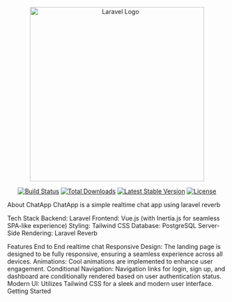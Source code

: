 <p align="center"><a href="https://laravel.com" target="_blank"><img src="https://raw.githubusercontent.com/laravel/art/master/logo-lockup/5%20SVG/2%20CMYK/1%20Full%20Color/laravel-logolockup-cmyk-red.svg" width="400" alt="Laravel Logo"></a></p>
<p align="center">
<a href="https://github.com/laravel/framework/actions"><img src="https://github.com/laravel/framework/workflows/tests/badge.svg" alt="Build Status"></a>
<a href="https://packagist.org/packages/laravel/framework"><img src="https://img.shields.io/packagist/dt/laravel/framework" alt="Total Downloads"></a>
<a href="https://packagist.org/packages/laravel/framework"><img src="https://img.shields.io/packagist/v/laravel/framework" alt="Latest Stable Version"></a>
<a href="https://packagist.org/packages/laravel/framework"><img src="https://img.shields.io/packagist/l/laravel/framework" alt="License"></a>
</p>
About ChatApp 
ChatApp  is a simple realtime chat app using laravel reverb

Tech Stack
Backend: Laravel
Frontend: Vue.js (with Inertia.js for seamless SPA-like experience)
Styling: Tailwind CSS
Database: PostgreSQL
Server-Side Rendering: Laravel Reverb

Features
End to End realtime chat
Responsive Design: The landing page is designed to be fully responsive, ensuring a seamless experience across all devices.
Animations: Cool animations are implemented to enhance user engagement.
Conditional Navigation: Navigation links for login, sign up, and dashboard are conditionally rendered based on user authentication status.
Modern UI: Utilizes Tailwind CSS for a sleek and modern user interface.
Getting Started

